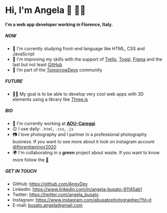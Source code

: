 # Hi, I'm Angela :wave: :woman_technologist:

#### I'm a web app developer working in Florence, Italy.

##### NOW 

- 🌱 I'm currently studying front-end language like HTML, CSS and JavaScript
- :bug: I'm improving my skills with the support of [Trello](https://trello.com/), [Toggl](https://toggl.com/), [Figma](https://www.figma.com/) and the last but not least [GitHub](https://github.com/)
- 👯 I’m part of the [TomorrowDevs](https://www.tomorrowdevs.com/) community

##### FUTURE

- :woman_technologist: My goal is to be able to develop very cool web apps with 3D elements using a library like [Three.js](https://github.com/mrdoob/three.js/)

##### BIO

- 🔭 I'm currently working at [**AOU-Careggi**](https://www.aou-careggi.toscana.it/internet/index.php?lang=it)
- :wink: I use daily: `.html`, `.css`, `.js` 
- :camera: I love photography and I partner in a professional photography business. If you want to see more about it look on instagram account [@florentiaminor2020](https://www.instagram.com/florentiaminor2020/)
- :earth_africa: I'm collaborating in a ***green*** project about waste. If you want to know more follow the [:banana:](https://www.instagram.com/flashtrash__/)

##### GET IN TOUCH

- GitHub: https://github.com/AngyDev
- LinkedIn: https://www.linkedin.com/in/angela-busato-91145ab1
- Twitter: https://twitter.com/angela_busato
- Instagram: https://www.instagram.com/abusatophotographer/?hl=it
- E-mail: busato.angela@gmail.com
